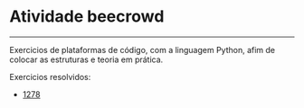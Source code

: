 # Atividade beecrowd
---

Exercicios de plataformas de código, com a linguagem Python, afim de colocar as estruturas e teoria em prática.

Exercicios resolvidos:

- [1278](src/beecrowd_1278.py)
